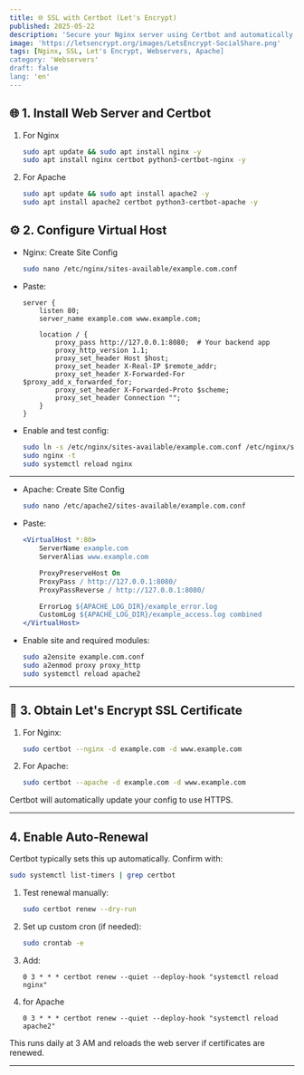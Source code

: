 ```yaml
---
title: 🌐 SSL with Certbot (Let's Encrypt)
published: 2025-05-22
description: 'Secure your Nginx server using Certbot and automatically configure HTTPS with Let’s Encrypt. Includes Docker reverse proxy setup and auto-renewal.'
image: 'https://letsencrypt.org/images/LetsEncrypt-SocialShare.png'
tags: [Nginx, SSL, Let's Encrypt, Webservers, Apache]
category: 'Webservers'
draft: false
lang: 'en'
---
```




## 🌐 1. Install Web Server and Certbot

1. For Nginx

    ```bash
    sudo apt update && sudo apt install nginx -y
    sudo apt install nginx certbot python3-certbot-nginx -y
    ````

2. For Apache

    ```bash
    sudo apt update && sudo apt install apache2 -y
    sudo apt install apache2 certbot python3-certbot-apache -y
    ```


## ⚙️ 2. Configure Virtual Host

* Nginx: Create Site Config

    ```bash
    sudo nano /etc/nginx/sites-available/example.com.conf
    ```

* Paste:

    ```nginx
    server {
        listen 80;
        server_name example.com www.example.com;

        location / {
            proxy_pass http://127.0.0.1:8080;  # Your backend app
            proxy_http_version 1.1;
            proxy_set_header Host $host;
            proxy_set_header X-Real-IP $remote_addr;
            proxy_set_header X-Forwarded-For $proxy_add_x_forwarded_for;
            proxy_set_header X-Forwarded-Proto $scheme;
            proxy_set_header Connection "";
        }
    }
    ```

* Enable and test config:

    ```bash
    sudo ln -s /etc/nginx/sites-available/example.com.conf /etc/nginx/sites-enabled/
    sudo nginx -t
    sudo systemctl reload nginx
    ```

---

* Apache: Create Site Config

    ```bash
    sudo nano /etc/apache2/sites-available/example.com.conf
    ```

* Paste:

    ```apache
    <VirtualHost *:80>
        ServerName example.com
        ServerAlias www.example.com

        ProxyPreserveHost On
        ProxyPass / http://127.0.0.1:8080/
        ProxyPassReverse / http://127.0.0.1:8080/

        ErrorLog ${APACHE_LOG_DIR}/example_error.log
        CustomLog ${APACHE_LOG_DIR}/example_access.log combined
    </VirtualHost>
    ```

* Enable site and required modules:

    ```bash
    sudo a2ensite example.com.conf
    sudo a2enmod proxy proxy_http
    sudo systemctl reload apache2
    ```

---

## 🔐 3. Obtain Let's Encrypt SSL Certificate

1. For Nginx:

    ```bash
    sudo certbot --nginx -d example.com -d www.example.com
    ```

2.  For Apache:

    ```bash
    sudo certbot --apache -d example.com -d www.example.com
    ```

Certbot will automatically update your config to use HTTPS.

---

## 4. Enable Auto-Renewal

Certbot typically sets this up automatically. Confirm with:

```bash
sudo systemctl list-timers | grep certbot
```

1. Test renewal manually:

    ```bash
    sudo certbot renew --dry-run
    ```

2. Set up custom cron (if needed):

    ```bash
    sudo crontab -e
    ```

3. Add:

    ```cron
    0 3 * * * certbot renew --quiet --deploy-hook "systemctl reload nginx"
    ```
4. for Apache
    ```cron
    0 3 * * * certbot renew --quiet --deploy-hook "systemctl reload apache2"
    ```

This runs daily at 3 AM and reloads the web server if certificates are renewed.

---


